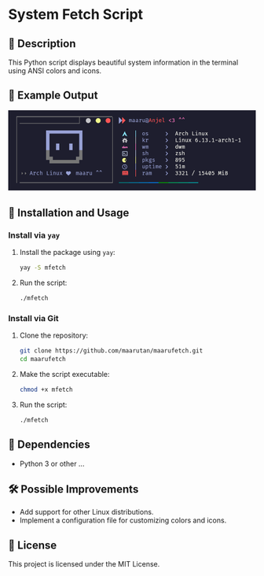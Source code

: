# System Fetch Script

## 📌 Description

This Python script displays beautiful system information in the terminal using ANSI colors and icons.

## 🎨 Example Output

![Example Output](./.example.png)

## 🚀 Installation and Usage

### Install via `yay`

1. Install the package using `yay`:
   ```sh
   yay -S mfetch
   ```
2. Run the script:
   ```sh
   ./mfetch
   ```

### Install via Git

1. Clone the repository:
   ```sh
   git clone https://github.com/maarutan/maarufetch.git
   cd maarufetch
   ```
2. Make the script executable:
   ```sh
   chmod +x mfetch
   ```
3. Run the script:
   ```sh
   ./mfetch
   ```

## 📜 Dependencies

- Python 3
  or other ...

## 🛠 Possible Improvements

- Add support for other Linux distributions.
- Implement a configuration file for customizing colors and icons.

## 📄 License

This project is licensed under the MIT License.
